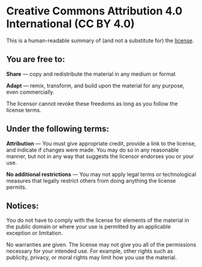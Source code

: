Creative Commons Attribution 4.0 International (CC BY 4.0)
==========================================================

This is a human-readable summary of (and not a substitute for) the
[license](./CC-BY-4.0.md).

You are free to:
----------------

**Share** — copy and redistribute the material in any medium or format

**Adapt** — remix, transform, and build upon the material for any purpose, even
commercially.

The licensor cannot revoke these freedoms as long as you follow the license
terms.

Under the following terms:
--------------------------

**Attribution** — You must give appropriate credit, provide a link to the
license, and indicate if changes were made. You may do so in any reasonable
manner, but not in any way that suggests the licensor endorses you or your use.

**No additional restrictions** — You may not apply legal terms or technological
measures that legally restrict others from doing anything the license permits.

Notices:
--------

You do not have to comply with the license for elements of the material in the
public domain or where your use is permitted by an applicable exception or
limitation.

No warranties are given. The license may not give you all of the permissions
necessary for your intended use. For example, other rights such as publicity,
privacy, or moral rights may limit how you use the material.
